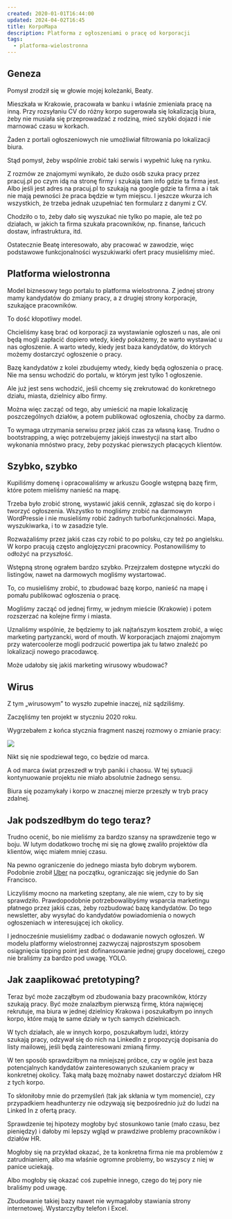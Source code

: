 ```yaml
---
created: 2020-01-01T16:44:00
updated: 2024-04-02T16:45
title: KorpoMapa
description: Platforma z ogłoszeniami o pracę od korporacji
tags:
  - platforma-wielostronna
---
```

## Geneza

Pomysł zrodził się w głowie mojej koleżanki, Beaty.

Mieszkała w Krakowie, pracowała w banku i właśnie zmieniała pracę na inną. Przy rozsyłaniu CV do różny korpo sugerowała się lokalizacją biura, żeby nie musiała się przeprowadzać z rodziną, mieć szybki dojazd i nie marnować czasu w korkach.

Żaden z portali ogłoszeniowych nie umożliwiał filtrowania po lokalizacji biura.

Stąd pomysł, żeby wspólnie zrobić taki serwis i wypełnić lukę na rynku.

Z rozmów ze znajomymi wynikało, że dużo osób szuka pracy przez pracuj.pl po czym idą na stronę firmy i szukają tam info gdzie ta firma jest. Albo jeśli jest adres na pracuj.pl to szukają na google gdzie ta firma a i tak nie mają pewności że praca będzie w tym miejscu. I jeszcze wkurza ich wszystkich, że trzeba jednak uzupełniać ten formularz z danymi z CV.

Chodziło o to, żeby dało się wyszukać nie tylko po mapie, ale też po działach, w jakich ta firma szukała pracowników, np. finanse, łańcuch dostaw, infrastruktura, itd.

Ostatecznie Beatę interesowało, aby pracować w zawodzie, więc podstawowe funkcjonalności wyszukiwarki ofert pracy musieliśmy mieć.

## Platforma wielostronna

Model biznesowy tego portalu to platforma wielostronna. Z jednej strony mamy kandydatów do zmiany pracy, a z drugiej strony korporacje, szukające pracowników.

To dość kłopotliwy model.

Chcieliśmy kasę brać od korporacji za wystawianie ogłoszeń u nas, ale oni będą mogli zapłacić dopiero wtedy, kiedy pokażemy, że warto wystawiać u nas ogłoszenie. A warto wtedy, kiedy jest baza kandydatów, do których możemy dostarczyć ogłoszenie o pracy.

Bazę kandydatów z kolei zbudujemy wtedy, kiedy będą ogłoszenia o pracę. Nie ma sensu wchodzić do portalu, w którym jest tylko 1 ogłoszenie.

Ale już jest sens wchodzić, jeśli chcemy się zrekrutować do konkretnego działu, miasta, dzielnicy albo firmy.

Można więc zacząć od tego, aby umieścić na mapie lokalizację poszczególnych działów, a potem publikować ogłoszenia, choćby za darmo.

To wymaga utrzymania serwisu przez jakiś czas za własną kasę. Trudno o bootstrapping, a więc potrzebujemy jakiejś inwestycji na start albo wykonania mnóstwo pracy, żeby pozyskać pierwszych płacących klientów.

## Szybko, szybko

Kupiliśmy domenę i opracowaliśmy w arkuszu Google wstępną bazę firm, które potem mieliśmy nanieść na mapę.

Trzeba było zrobić stronę, wystawić jakiś cennik, zgłaszać się do korpo i tworzyć ogłoszenia. Wszystko to mogliśmy zrobić na darmowym WordPressie i nie musieliśmy robić żadnych turbofunkcjonalności. Mapa, wyszukiwarka, i to w zasadzie tyle.

Rozważaliśmy przez jakiś czas czy robić to po polsku, czy też po angielsku. W korpo pracują często anglojęzyczni pracownicy. Postanowiliśmy to odłożyć na przyszłość.

Wstępną stronę ograłem bardzo szybko. Przejrzałem dostępne wtyczki do listingów, nawet na darmowych mogliśmy wystartować.

To, co musieliśmy zrobić, to zbudować bazę korpo, nanieść na mapę i pomału publikować ogłoszenia o pracę.

Mogliśmy zacząć od jednej firmy, w jednym mieście (Krakowie) i potem rozszerzać na kolejne firmy i miasta.

Uznaliśmy wspólnie, że będziemy to jak najtańszym kosztem zrobić, a więc marketing partyzancki, word of mouth. W korporacjach znajomi znajomym przy watercoolerze mogli podrzucić powertipa jak tu łatwo znaleźć po lokalizacji nowego pracodawcę.

Może udałoby się jakiś marketing wirusowy wbudować?

## Wirus

Z tym „wirusowym” to wyszło zupełnie inaczej, niż sądziliśmy.

Zaczęliśmy ten projekt w styczniu 2020 roku.

Wygrzebałem z końca stycznia fragment naszej rozmowy o zmianie pracy:

![](https://michalkukla.pl/wp-content/uploads/2023/05/Screenshot-2023-03-30-at-11.43.10.png)

Nikt się nie spodziewał tego, co będzie od marca.

A od marca świat przeszedł w tryb paniki i chaosu. W tej sytuacji kontynuowanie projektu nie miało absolutnie żadnego sensu.

Biura się pozamykały i korpo w znacznej mierze przeszły w tryb pracy zdalnej.

## Jak podszedłbym do tego teraz?

Trudno ocenić, bo nie mieliśmy za bardzo szansy na sprawdzenie tego w boju. W lutym dodatkowo trochę mi się na głowę zwaliło projektów dla klientów, więc miałem mniej czasu.

Na pewno ograniczenie do jednego miasta było dobrym wyborem. Podobnie zrobił [Uber](https://profitablebusinessmodels.com/uber-business-model-canvas-history-ride-hailing-industry/) na początku, ograniczając się jedynie do San Francisco.

Liczyliśmy mocno na marketing szeptany, ale nie wiem, czy to by się sprawdziło. Prawdopodobnie potrzebowalibyśmy wsparcia marketingu płatnego przez jakiś czas, żeby rozbudować bazę kandydatów. Do tego newsletter, aby wysyłać do kandydatów powiadomienia o nowych ogłoszeniach w interesującej ich okolicy.

I jednocześnie musieliśmy zadbać o dodawanie nowych ogłoszeń. W modelu platformy wielostronnej zazwyczaj najprostszym sposobem osiągnięcia tipping point jest dofinansowanie jednej grupy docelowej, czego nie braliśmy za bardzo pod uwagę. YOLO.

## Jak zaaplikować pretotyping?

Teraz być może zacząłbym od zbudowania bazy pracowników, którzy szukają pracy. Być może znalazłbym pierwszą firmę, która najwięcej rekrutuje, ma biura w jednej dzielnicy Krakowa i poszukałbym po innych korpo, które mają te same działy w tych samych dzielnicach.

W tych działach, ale w innych korpo, poszukałbym ludzi, którzy szukają pracy, odzywał się do nich na LinkedIn z propozycją dopisania do listy mailowej, jeśli będą zainteresowani zmianą firmy.

W ten sposób sprawdziłbym na mniejszej próbce, czy w ogóle jest baza potencjalnych kandydatów zainteresowanych szukaniem pracy w konkretnej okolicy. Taką małą bazę możnaby nawet dostarczyć działom HR z tych korpo.

To skłoniłoby mnie do przemyśleń (tak jak skłania w tym momencie), czy przypadkiem headhunterzy nie odzywają się bezpośrednio już do ludzi na Linked In z ofertą pracy.

Sprawdzenie tej hipotezy mogłoby być stosunkowo tanie (mało czasu, bez pieniędzy) i dałoby mi lepszy wgląd w prawdziwe problemy pracowników i działów HR.

Mogłoby się na przykład okazać, że ta konkretna firma nie ma problemów z zatrudnianiem, albo ma właśnie ogromne problemy, bo wszyscy z niej w panice uciekają.

Albo mogłoby się okazać coś zupełnie innego, czego do tej pory nie braliśmy pod uwagę.

Zbudowanie takiej bazy nawet nie wymagałoby stawiania strony internetowej. Wystarczyłby telefon i Excel.